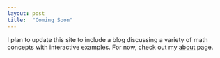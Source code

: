 ```yaml
---
layout: post
title:  "Coming Soon"
---
```


I plan to update this site to include a blog discussing a variety of math concepts with interactive examples. For now, check out my [about](/about) page.
